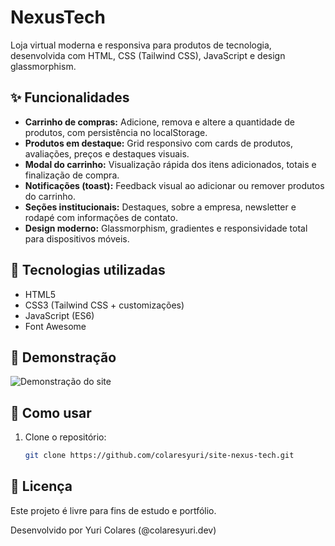 # NexusTech

Loja virtual moderna e responsiva para produtos de tecnologia, desenvolvida com HTML, CSS (Tailwind CSS), JavaScript e design glassmorphism.

## ✨ Funcionalidades

- **Carrinho de compras:** Adicione, remova e altere a quantidade de produtos, com persistência no localStorage.
- **Produtos em destaque:** Grid responsivo com cards de produtos, avaliações, preços e destaques visuais.
- **Modal do carrinho:** Visualização rápida dos itens adicionados, totais e finalização de compra.
- **Notificações (toast):** Feedback visual ao adicionar ou remover produtos do carrinho.
- **Seções institucionais:** Destaques, sobre a empresa, newsletter e rodapé com informações de contato.
- **Design moderno:** Glassmorphism, gradientes e responsividade total para dispositivos móveis.

## 🚀 Tecnologias utilizadas

- HTML5
- CSS3 (Tailwind CSS + customizações)
- JavaScript (ES6)
- Font Awesome

## 📸 Demonstração

![Demonstração do site](./img/nexus-tech-gif.gif)

## 📂 Como usar

1. Clone o repositório:
   ```sh
   git clone https://github.com/colaresyuri/site-nexus-tech.git

## 📄 Licença

Este projeto é livre para fins de estudo e portfólio.

Desenvolvido por Yuri Colares (@colaresyuri.dev)
